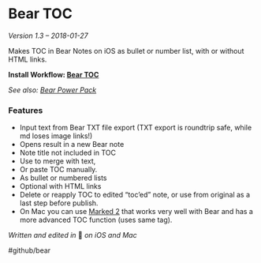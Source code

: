 # Bear TOC
*Version 1.3 – 2018-01-27*

Makes TOC in Bear Notes on iOS as bullet or number list, with or without HTML links.

**Install Workflow: [Bear TOC](https://workflow.is/workflows/0ebf0876498f47feb60cc1426e7fa5b8)**

*See also: [Bear Power Pack](https://github.com/rovest/Bear-Power-Pack/blob/master/README.md)*

### Features
- Input text from Bear TXT file export
	(TXT export is roundtrip safe, while md loses image links!)
- Opens result in a new Bear note
- Note title not included in TOC
- Use <!--TOC--> to merge with text,
- Or paste TOC manually.
- As bullet or numbered lists
- Optional with HTML links
- Delete or reapply TOC to edited “toc’ed” note, or use from original as a last step before publish.
- On Mac you can use [Marked 2](http://marked2app.com) that works very well with Bear and has a more advanced TOC function (uses same <!--TOC--> tag).

*Written and edited in* 🐻 *on iOS and Mac*

#github/bear

